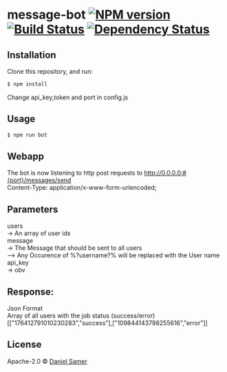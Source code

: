 # message-bot [![NPM version][npm-image]][npm-url] [![Build Status][travis-image]][travis-url] [![Dependency Status][daviddm-image]][daviddm-url]
>

## Installation

Clone this repository, and run:
```sh
$ npm install
```
Change api_key,token and port in config.js

## Usage

```js
$ npm run bot
```

## Webapp
The bot is now listening to http post requests to http://0.0.0.0:#{port}/messages/send  
Content-Type: application/x-www-form-urlencoded;  
  
## Parameters  
users  
-> An array of user ids  
message  
-> The Message that should be sent to all users  
--> Any Occurence of %?username?% will be replaced with the User name  
api_key  
-> obv  

## Response:
Json Format  
Array of all users with the job status (success/error)  
[["176412791010230283","success"],["109844143798255616","error"]]



## License

Apache-2.0 © [Daniel Samer](rltracker.pro)


[npm-image]: https://badge.fury.io/js/message-bot.svg
[npm-url]: https://npmjs.org/package/message-bot
[travis-image]: https://travis-ci.org/Yixn/message-bot.svg?branch=master
[travis-url]: https://travis-ci.org/Yixn/message-bot
[daviddm-image]: https://david-dm.org/Yixn/message-bot.svg?theme=shields.io
[daviddm-url]: https://david-dm.org/Yixn/message-bot
